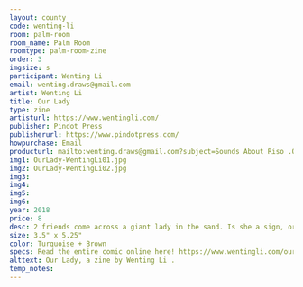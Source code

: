 ```yaml
---
layout: county 
code: wenting-li
room: palm-room
room_name: Palm Room
roomtype: palm-room-zine
order: 3
imgsize: s
participant: Wenting Li
email: wenting.draws@gmail.com
artist: Wenting Li 
title: Our Lady
type: zine
artisturl: https://www.wentingli.com/
publisher: Pindot Press 
publisherurl: https://www.pindotpress.com/
howpurchase: Email
producturl: mailto:wenting.draws@gmail.com?subject=Sounds About Riso .Online Print Purchase
img1: OurLady-WentingLi01.jpg
img2: OurLady-WentingLi02.jpg
img3: 
img4: 
img5: 
img6: 
year: 2018
price: 8
desc: 2 friends come across a giant lady in the sand. Is she a sign, or something both smaller and closer? 
size: 3.5" x 5.25" 
color: Turquoise + Brown
specs: Read the entire comic online here! https://www.wentingli.com/our-lady
alttext: Our Lady, a zine by Wenting Li .
temp_notes: 
---
```

